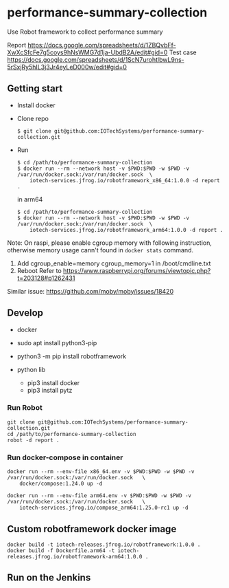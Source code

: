 # performance-summary-collection
Use Robot framework to collect performance summary

Report
https://docs.google.com/spreadsheets/d/1ZBQvbFf-XwXcSfcFe7g5coys9hNsWMG7d1ja-UbdB2A/edit#gid=0
Test case
https://docs.google.com/spreadsheets/d/1ScN7urohtlbwL9ns-5rSxjRy5hIL3j3Jr4eyLeD000w/edit#gid=0

## Getting start

* Install docker
* Clone repo
    ```
    $ git clone git@github.com:IOTechSystems/performance-summary-collection.git
    ```
* Run 
    ```
    $ cd /path/to/performance-summary-collection
    $ docker run --rm --network host -v $PWD:$PWD -w $PWD -v /var/run/docker.sock:/var/run/docker.sock  \
        iotech-services.jfrog.io/robotframework_x86_64:1.0.0 -d report .
    
    ```

    in arm64
    ```
    $ cd /path/to/performance-summary-collection
    $ docker run --rm --network host -v $PWD:$PWD -w $PWD -v /var/run/docker.sock:/var/run/docker.sock  \
        iotech-services.jfrog.io/robotframework_arm64:1.0.0 -d report .
    ```
    
Note:
On raspi, please enable cgroup memory with following instruction, otherwise memory usage cann't found in `docker stats` command.
1. Add cgroup_enable=memory cgroup_memory=1 in /boot/cmdline.txt
2. Reboot
Refer to https://www.raspberrypi.org/forums/viewtopic.php?t=203128#p1262431


Similar issue: https://github.com/moby/moby/issues/18420

## Develop

* docker

* sudo apt install python3-pip
* python3 -m pip install robotframework

* python lib
  * pip3 install docker
  * pip3 install pytz


### Run Robot

```
git clone git@github.com:IOTechSystems/performance-summary-collection.git
cd /path/to/performance-summary-collection
robot -d report .
```

### Run docker-compose in container

```
docker run --rm --env-file x86_64.env -v $PWD:$PWD -w $PWD -v /var/run/docker.sock:/var/run/docker.sock   \
    docker/compose:1.24.0 up -d
    
docker run --rm --env-file arm64.env -v $PWD:$PWD -w $PWD -v /var/run/docker.sock:/var/run/docker.sock   \
    iotech-services.jfrog.io/compose_arm64:1.25.0-rc1 up -d
```


## Custom robotframework docker image
```
docker build -t iotech-releases.jfrog.io/robotframework:1.0.0 .
docker build -f Dockerfile.arm64 -t iotech-releases.jfrog.io/robotframework-arm64:1.0.0 .
```

## Run on the Jenkins
